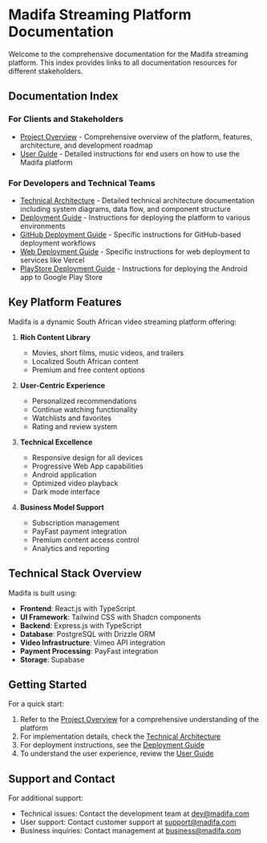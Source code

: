 # Madifa Streaming Platform Documentation

Welcome to the comprehensive documentation for the Madifa streaming platform. This index provides links to all documentation resources for different stakeholders.

## Documentation Index

### For Clients and Stakeholders

- [Project Overview](PROJECT_DOCUMENTATION.md) - Comprehensive overview of the platform, features, architecture, and development roadmap
- [User Guide](USER_GUIDE.md) - Detailed instructions for end users on how to use the Madifa platform

### For Developers and Technical Teams

- [Technical Architecture](TECHNICAL_ARCHITECTURE.md) - Detailed technical architecture documentation including system diagrams, data flow, and component structure
- [Deployment Guide](DEPLOYMENT_GUIDE.md) - Instructions for deploying the platform to various environments
- [GitHub Deployment Guide](GITHUB_DEPLOYMENT.md) - Specific instructions for GitHub-based deployment workflows
- [Web Deployment Guide](WEB_DEPLOYMENT.md) - Specific instructions for web deployment to services like Vercel
- [PlayStore Deployment Guide](PLAYSTORE_DEPLOYMENT.md) - Instructions for deploying the Android app to Google Play Store

## Key Platform Features

Madifa is a dynamic South African video streaming platform offering:

1. **Rich Content Library**
   - Movies, short films, music videos, and trailers
   - Localized South African content
   - Premium and free content options

2. **User-Centric Experience**
   - Personalized recommendations
   - Continue watching functionality
   - Watchlists and favorites
   - Rating and review system

3. **Technical Excellence**
   - Responsive design for all devices
   - Progressive Web App capabilities
   - Android application
   - Optimized video playback
   - Dark mode interface

4. **Business Model Support**
   - Subscription management
   - PayFast payment integration
   - Premium content access control
   - Analytics and reporting

## Technical Stack Overview

Madifa is built using:

- **Frontend**: React.js with TypeScript
- **UI Framework**: Tailwind CSS with Shadcn components
- **Backend**: Express.js with TypeScript
- **Database**: PostgreSQL with Drizzle ORM
- **Video Infrastructure**: Vimeo API integration
- **Payment Processing**: PayFast integration
- **Storage**: Supabase

## Getting Started

For a quick start:

1. Refer to the [Project Overview](PROJECT_DOCUMENTATION.md) for a comprehensive understanding of the platform
2. For implementation details, check the [Technical Architecture](TECHNICAL_ARCHITECTURE.md)
3. For deployment instructions, see the [Deployment Guide](DEPLOYMENT_GUIDE.md)
4. To understand the user experience, review the [User Guide](USER_GUIDE.md)

## Support and Contact

For additional support:

- Technical issues: Contact the development team at dev@madifa.com
- User support: Contact customer support at support@madifa.com
- Business inquiries: Contact management at business@madifa.com